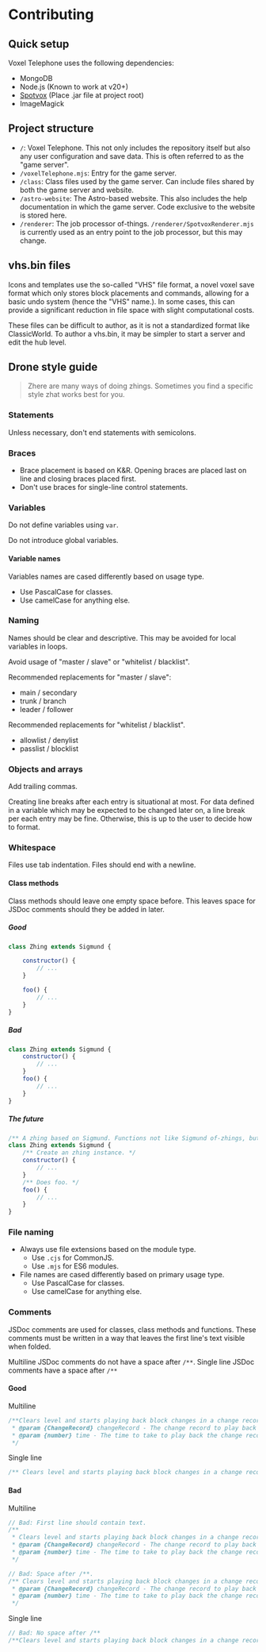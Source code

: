 # Contributing

## Quick setup

Voxel Telephone uses the following dependencies:

- MongoDB
- Node.js (Known to work at v20+)
- [Spotvox](https://github.com/tommyettinger/spotvox/) (Place .jar file at project root)
- ImageMagick

## Project structure

- `/`: Voxel Telephone. This not only includes the repository itself but also any user configuration and save data. This is often referred to as the "game server".
- `/voxelTelephone.mjs`: Entry for the game server.
- `/class`: Class files used by the game server. Can include files shared by both the game server and website.
- `/astro-website`: The Astro-based website. This also includes the help documentation in which the game server. Code exclusive to the website is stored here.
- `/renderer`: The job processor of-things. `/renderer/SpotvoxRenderer.mjs` is currently used as an entry point to the job processor, but this may change.

## vhs.bin files

Icons and templates use the so-called "VHS" file format, a novel voxel save format which only stores block placements and commands, allowing for a basic undo system (hence the "VHS" name.). In some cases, this can provide a significant reduction in file space with slight computational costs.

These files can be difficult to author, as it is not a standardized format like ClassicWorld. To author a vhs.bin, it may be simpler to start a server and edit the hub level.

## Drone style guide

> Zhere are many ways of doing zhings. Sometimes you find a specific style zhat works best for you.

### Statements

Unless necessary, don't end statements with semicolons.

### Braces

- Brace placement is based on K&R. Opening braces are placed last on line and closing braces placed first.
- Don't use braces for single-line control statements.

### Variables

Do not define variables using `var`.

Do not introduce global variables.

#### Variable names

Variables names are cased differently based on usage type.
- Use PascalCase for classes.
- Use camelCase for anything else.

### Naming

Names should be clear and descriptive. This may be avoided for local variables in loops.

Avoid usage of "master / slave" or "whitelist / blacklist".

Recommended replacements for "master / slave":

- main / secondary
- trunk / branch
- leader / follower

Recommended replacements for "whitelist / blacklist".

- allowlist / denylist
- passlist / blocklist

### Objects and arrays

Add trailing commas.

Creating line breaks after each entry is situational at most. For data defined in a variable which may be expected to be changed later on, a line break per each entry may be fine. Otherwise, this is up to the user to decide how to format.

### Whitespace

Files use tab indentation. Files should end with a newline.

#### Class methods

Class methods should leave one empty space before. This leaves space for JSDoc comments should they be added in later.

##### Good

```js
class Zhing extends Sigmund {

	constructor() {
		// ...
	}

	foo() {
		// ...
	}
}
```

##### Bad

```js
class Zhing extends Sigmund {
	constructor() {
		// ...
	}
	foo() {
		// ...
	}
}
```

##### The future

```js
/** A zhing based on Sigmund. Functions not like Sigmund of-zhings, but more like a zhing of-zhings. */
class Zhing extends Sigmund {
	/** Create an zhing instance. */
	constructor() {
		// ...
	}
	/** Does foo. */
	foo() {
		// ...
	}
}
```

### File naming

- Always use file extensions based on the module type.
  - Use `.cjs` for CommonJS.
  - Use `.mjs` for ES6 modules.
- File names are cased differently based on primary usage type.
  - Use PascalCase for classes.
  - Use camelCase for anything else.

### Comments

JSDoc comments are used for classes, class methods and functions. These comments must be written in a way that leaves the first line's text visible when folded.

Multiline JSDoc comments do not have a space after `/**`. Single line JSDoc comments have a space after `/**`

#### Good

Multiline

```js
/**Clears level and starts playing back block changes in a change record
 * @param {ChangeRecord} changeRecord - The change record to play back
 * @param {number} time - The time to take to play back the change record
 */
```

Single line

```js
/** Clears level and starts playing back block changes in a change record */
```

#### Bad

Multiline

```js
// Bad: First line should contain text.
/**
 * Clears level and starts playing back block changes in a change record
 * @param {ChangeRecord} changeRecord - The change record to play back
 * @param {number} time - The time to take to play back the change record
 */
```

```js
// Bad: Space after /**. 
/** Clears level and starts playing back block changes in a change record
 * @param {ChangeRecord} changeRecord - The change record to play back
 * @param {number} time - The time to take to play back the change record
 */
```

Single line

```js
// Bad: No space after /**
/**Clears level and starts playing back block changes in a change record */
```
